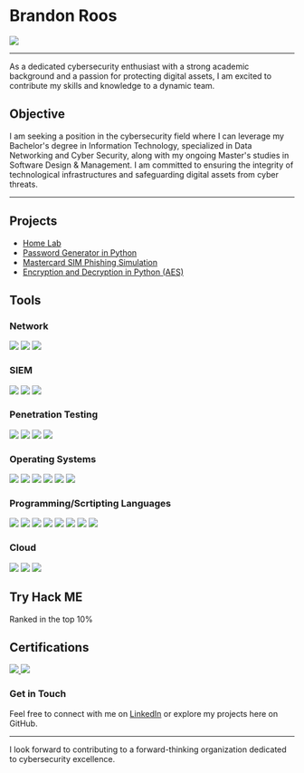 # Brandon Roos

<a href="https://www.linkedin.com/in/brandon-roos-mcclinton/"><img src="https://img.shields.io/badge/-LinkedIn-0072b1?&style=for-the-badge&logo=linkedin&logoColor=white" /></a>

---

As a dedicated cybersecurity enthusiast with a strong academic background and a passion for protecting digital assets, I am excited to contribute my skills and knowledge to a dynamic team.

## Objective

I am seeking a position in the cybersecurity field where I can leverage my Bachelor's degree in Information Technology, specialized in Data Networking and Cyber Security, along with my ongoing Master's studies in Software Design & Management. I am committed to ensuring the integrity of technological infrastructures and safeguarding digital assets from cyber threats.


--- 

## Projects
- [Home Lab](https://github.com/BrandonRoos/Home-Lab)
- [Password Generator in Python](https://github.com/BrandonRoos/Python_GeneratePassword)
- [Mastercard SIM Phishing Simulation](https://github.com/BrandonRoos/Mastercard-SIM-Phishing-)
- [Encryption and Decryption in Python (AES)](https://github.com/BrandonRoos/Encryption-and-Decryption-PY-AES)

## Tools

### Network
<div>
   <img src="https://img.shields.io/badge/-Wireshark-1679A7?&style=for-the-badge&logo=Wireshark&logoColor=white" />
   <img src="https://img.shields.io/badge/-Nmap-4682B4?style=for-the-badge&logo=nmap&logoColor=white" />
   <img src="https://img.shields.io/badge/-pfSense-333333?style=for-the-badge&logo=pfSense&logoColor=white" />

  
</div>

### SIEM
<div>
  <img src="https://img.shields.io/badge/-Wazuh-5B8CFC?style=for-the-badge&logo=wazuh&logoColor=white" />
  <img src="https://img.shields.io/badge/-Splunk-000000?&style=for-the-badge&logo=Splunk&logoColor=white" />
  <img src="https://img.shields.io/badge/-Elastic-005571?&style=for-the-badge&logo=Elastic&logoColor=white" />
  
</div>

###  Penetration Testing
<div>
  <img src="https://img.shields.io/badge/-Metasploit-34314c?style=for-the-badge&logo=metasploit&logoColor=white" />
   <img src="https://img.shields.io/badge/-John%20the%20Ripper-444444?style=for-the-badge&logo=johntheripper&logoColor=white" />
   <img src="https://img.shields.io/badge/-Nmap-4682B4?style=for-the-badge&logo=nmap&logoColor=white" />
   <img src="https://img.shields.io/badge/-OWASP%20ZAP-005577?style=for-the-badge&logo=OWASP&logoColor=white" />


</div>

### Operating Systems
<div>
     <img src="https://img.shields.io/badge/-Kali%20Linux-557C94?style=for-the-badge&logo=kali-linux&logoColor=white" />
    <img src="https://img.shields.io/badge/-Windows-0078D6?style=for-the-badge&logo=windows&logoColor=white" />
    <img src="https://img.shields.io/badge/-macOS-000000?style=for-the-badge&logo=apple&logoColor=white" />
    <img src="https://img.shields.io/badge/-Ubuntu-E95420?style=for-the-badge&logo=ubuntu&logoColor=white" />
    <img src="https://img.shields.io/badge/-Windows%20Server-0078D6?style=for-the-badge&logo=windows&logoColor=white" />
    <img src="https://img.shields.io/badge/-Parrot%20Security%20OS-33aADD?style=for-the-badge&logo=linux&logoColor=white" />
</div>


### Programming/Scrtipting  Languages 
<div>
 <img src="https://img.shields.io/badge/-Java-007396?style=for-the-badge&logo=java&logoColor=white" />
  <img src="https://img.shields.io/badge/-C++-00599C?style=for-the-badge&logo=c%2B%2B&logoColor=white" />
   <img src="https://img.shields.io/badge/-Python-3776AB?style=for-the-badge&logo=python&logoColor=white" />
   <img src="https://img.shields.io/badge/-HTML5-E34F26?style=for-the-badge&logo=html5&logoColor=white" />
   <img src="https://img.shields.io/badge/-CSS3-1572B6?style=for-the-badge&logo=css3&logoColor=white" />
  <img src="https://img.shields.io/badge/-R-276DC3?style=for-the-badge&logo=r&logoColor=white" />
   <img src="https://img.shields.io/badge/-Markdown-000000?style=for-the-badge&logo=markdown&logoColor=white" />
   <img src="https://img.shields.io/badge/-PowerShell-5391FE?style=for-the-badge&logo=PowerShell&logoColor=white" />

  
</div>
 
   
   ### Cloud
   <div>
   <img src="https://img.shields.io/badge/-Microsoft%20Azure-0089D6?style=for-the-badge&logo=microsoftazure&logoColor=white" />
   <img src="https://img.shields.io/badge/-Google%20Cloud-4285F4?style=for-the-badge&logo=googlecloud&logoColor=white" />
   <img src="https://img.shields.io/badge/-Amazon%20Web%20Services-232F3E?style=for-the-badge&logo=amazonaws&logoColor=white" />


   </div>
  

## Try Hack ME
Ranked in the top 10%
## Certifications

<div>
<a href="https://www.credly.com/badges/3e648525-b2f8-404c-b6ac-276163e10eb7/public_url" target="_blank">
     <img src="https://img.shields.io/badge/-Google%20Cybersecurity%20Certificate-EF3B2D?style=for-the-badge&logo=Google&logoColor=white" />
</a>

<a href="https://www.credly.com/badges/1308cc78-207a-41c0-8cbd-64caeb317d02/public_url" target="_blank">
    <img src="https://img.shields.io/badge/-Google%20Data%20Analytics%20Professional%20Certificate-4285F4?style=for-the-badge&logo=Google&logoColor=white" />
</a>

</div>

### Get in Touch
Feel free to connect with me on [LinkedIn](https://www.linkedin.com/in/brandon-roos-mcclinton/) or explore my projects here on GitHub.

---

I look forward to contributing to a forward-thinking organization dedicated to cybersecurity excellence.
